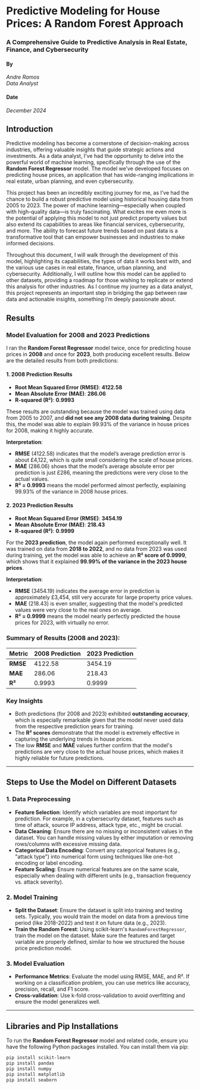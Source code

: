 # Predictive Modeling for House Prices: A Random Forest Approach

### A Comprehensive Guide to Predictive Analysis in Real Estate, Finance, and Cybersecurity

#### By  
*Andre Ramos*  
*Data Analyst*  

#### Date  
*December 2024*  

## Introduction

Predictive modeling has become a cornerstone of decision-making across industries, offering valuable insights that guide strategic actions and investments. As a data analyst, I’ve had the opportunity to delve into the powerful world of machine learning, specifically through the use of the **Random Forest Regressor** model. The model we’ve developed focuses on predicting house prices, an application that has wide-ranging implications in real estate, urban planning, and even cybersecurity.

This project has been an incredibly exciting journey for me, as I’ve had the chance to build a robust predictive model using historical housing data from 2005 to 2023. The power of machine learning—especially when coupled with high-quality data—is truly fascinating. What excites me even more is the potential of applying this model to not just predict property values but also extend its capabilities to areas like financial services, cybersecurity, and more. The ability to forecast future trends based on past data is a transformative tool that can empower businesses and industries to make informed decisions.

Throughout this document, I will walk through the development of this model, highlighting its capabilities, the types of data it works best with, and the various use cases in real estate, finance, urban planning, and cybersecurity. Additionally, I will outline how this model can be applied to other datasets, providing a roadmap for those wishing to replicate or extend this analysis for other industries. As I continue my journey as a data analyst, this project represents an important step in bridging the gap between raw data and actionable insights, something I’m deeply passionate about.

## Results

### Model Evaluation for 2008 and 2023 Predictions

I ran the **Random Forest Regressor** model twice, once for predicting house prices in **2008** and once for **2023**, both producing excellent results. Below are the detailed results from both predictions:

#### 1. **2008 Prediction Results**
   - **Root Mean Squared Error (RMSE)**: **4122.58**
   - **Mean Absolute Error (MAE)**: **286.06**
   - **R-squared (R²)**: **0.9993**

   These results are outstanding because the model was trained using data from 2005 to 2007, and **did not see any 2008 data during training**. Despite this, the model was able to explain 99.93% of the variance in house prices for 2008, making it highly accurate.

   **Interpretation**:
   - **RMSE** (4122.58) indicates that the model’s average prediction error is about £4,122, which is quite small considering the scale of house prices.
   - **MAE** (286.06) shows that the model’s average absolute error per prediction is just £286, meaning the predictions were very close to the actual values.
   - **R² = 0.9993** means the model performed almost perfectly, explaining 99.93% of the variance in 2008 house prices.

#### 2. **2023 Prediction Results**
   - **Root Mean Squared Error (RMSE)**: **3454.19**
   - **Mean Absolute Error (MAE)**: **218.43**
   - **R-squared (R²)**: **0.9999**

   For the **2023 prediction**, the model again performed exceptionally well. It was trained on data from **2018 to 2022**, and no data from 2023 was used during training, yet the model was able to achieve an **R² score of 0.9999**, which shows that it explained **99.99% of the variance in the 2023 house prices**.

   **Interpretation**:
   - **RMSE** (3454.19) indicates the average error in prediction is approximately £3,454, still very accurate for large property price values.
   - **MAE** (218.43) is even smaller, suggesting that the model's predicted values were very close to the real ones on average.
   - **R² = 0.9999** means the model nearly perfectly predicted the house prices for 2023, with virtually no error.

### Summary of Results (2008 and 2023):

| Metric               | 2008 Prediction  | 2023 Prediction  |
|----------------------|------------------|------------------|
| **RMSE**             | 4122.58          | 3454.19          |
| **MAE**              | 286.06           | 218.43           |
| **R²**               | 0.9993           | 0.9999           |

### Key Insights
- Both predictions (for 2008 and 2023) exhibited **outstanding accuracy**, which is especially remarkable given that the model never used data from the respective prediction years for training.
- The **R² scores** demonstrate that the model is extremely effective in capturing the underlying trends in house prices.
- The low **RMSE** and **MAE** values further confirm that the model's predictions are very close to the actual house prices, which makes it highly reliable for future predictions.

---

## Steps to Use the Model on Different Datasets

### 1. **Data Preprocessing**
   - **Feature Selection**: Identify which variables are most important for prediction. For example, in a cybersecurity dataset, features such as time of attack, source IP address, attack type, etc., might be crucial.
   - **Data Cleaning**: Ensure there are no missing or inconsistent values in the dataset. You can handle missing values by either imputation or removing rows/columns with excessive missing data.
   - **Categorical Data Encoding**: Convert any categorical features (e.g., "attack type") into numerical form using techniques like one-hot encoding or label encoding.
   - **Feature Scaling**: Ensure numerical features are on the same scale, especially when dealing with different units (e.g., transaction frequency vs. attack severity).

### 2. **Model Training**
   - **Split the Dataset**: Ensure the dataset is split into training and testing sets. Typically, you would train the model on data from a previous time period (like 2018-2022) and test it on future data (e.g., 2023).
   - **Train the Random Forest**: Using scikit-learn's `RandomForestRegressor`, train the model on the dataset. Make sure the features and target variable are properly defined, similar to how we structured the house price prediction model.

### 3. **Model Evaluation**
   - **Performance Metrics**: Evaluate the model using RMSE, MAE, and R². If working on a classification problem, you can use metrics like accuracy, precision, recall, and F1 score.
   - **Cross-validation**: Use k-fold cross-validation to avoid overfitting and ensure the model generalizes well.

---

## Libraries and Pip Installations

To run the **Random Forest Regressor** model and related code, ensure you have the following Python packages installed. You can install them via pip:

```bash
pip install scikit-learn
pip install pandas
pip install numpy
pip install matplotlib
pip install seaborn
